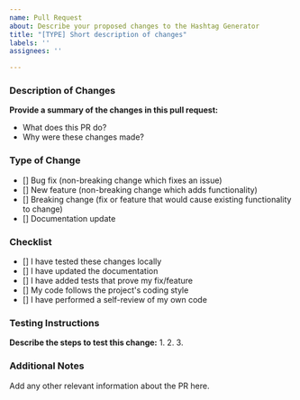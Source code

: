 ```yaml
---
name: Pull Request
about: Describe your proposed changes to the Hashtag Generator
title: "[TYPE] Short description of changes"
labels: ''
assignees: ''

---
```


### Description of Changes
**Provide a summary of the changes in this pull request:**
- What does this PR do?
- Why were these changes made?

### Type of Change
- [] Bug fix (non-breaking change which fixes an issue)
- [] New feature (non-breaking change which adds functionality)
- [] Breaking change (fix or feature that would cause existing functionality to change)
- [] Documentation update

### Checklist
- [] I have tested these changes locally
- [] I have updated the documentation
- [] I have added tests that prove my fix/feature
- [] My code follows the project's coding style
- [] I have performed a self-review of my own code

### Testing Instructions
**Describe the steps to test this change:**
1. 
2. 
3. 

### Additional Notes
Add any other relevant information about the PR here.
